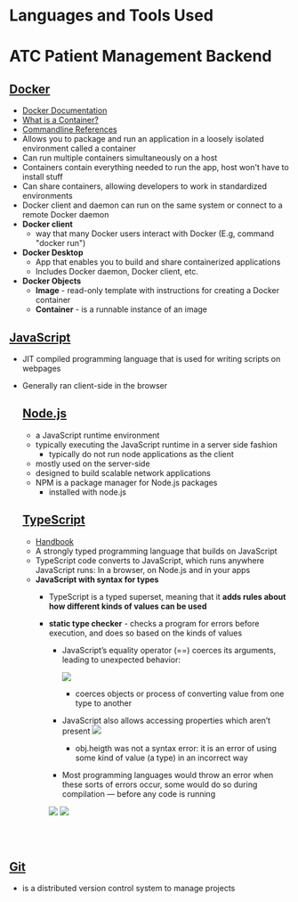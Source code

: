 # Languages and Tools Used

# ATC Patient Management Backend
## [Docker](https://www.docker.com/)
* [Docker Documentation](https://docs.docker.com/get-started/overview/)
* [What is a Container?](https://www.docker.com/resources/what-container/)
* [Commandline References](https://docs.docker.com/engine/reference/commandline)
* Allows you to package and run an application in a loosely isolated environment called a container
* Can run multiple containers simultaneously on a host
* Containers contain everything needed to run the app, host won't have to install stuff
* Can share containers, allowing developers to work in standardized environments
* Docker client and daemon can run on the same system or connect to a remote Docker daemon
* **Docker client**
    *  way that many Docker users interact with Docker (E.g, command "docker run")
* **Docker Desktop**
    * App that enables you to build and share containerized applications
    * Includes Docker daemon, Docker client, etc.
* **Docker Objects**
    * **Image** - read-only template with instructions for creating a Docker container
    * **Container** - is a runnable instance of an image
			
## [JavaScript](https://developer.mozilla.org/en-US/docs/Web/JavaScript)
* JIT compiled programming language that is used for writing scripts on webpages
* Generally ran client-side in the browser

    ## [Node.js](https://nodejs.org/en/about/)
    * a JavaScript runtime environment
    * typically executing the JavaScript runtime in a server side fashion
        * typically do not run node applications as the client
    * mostly used on the server-side
    * designed to build scalable network applications
    * NPM is a package manager for Node.js packages
        * installed with node.js

    ## [TypeScript](https://www.typescriptlang.org/)
    * [Handbook](https://www.typescriptlang.org/docs/handbook/typescript-from-scratch.html)
    * A strongly typed programming language that builds on JavaScript
    * TypeScript code converts to JavaScript, which runs anywhere JavaScript runs: In a browser, on Node.js and in your apps
    * **JavaScript with syntax for types**
        * TypeScript is a typed superset, meaning that it **adds rules about how different kinds of values can be used**
        * **static type checker** - checks a program for errors before execution, and does so based on the kinds of values
            * JavaScript’s equality operator (==) coerces its arguments, leading to unexpected behavior:

                ![](https://i.imgur.com/MdDEd3o.png)
                * coerces objects or process of converting value from one type to another
            * JavaScript also allows accessing properties which aren’t present
                ![](https://i.imgur.com/BowCEKR.png)

                * obj.heigth was not a syntax error: it is an error of using some kind of value (a type) in an incorrect way
            * Most programming languages would throw an error when these sorts of errors occur, some would do so during compilation — before any code is running

            ![](https://i.imgur.com/U65Brmy.png)
            ![](https://i.imgur.com/9Cnm9Hv.png)

<br/><br/>

## [Git](https://git-scm.com/)
* is a distributed version control system to manage projects